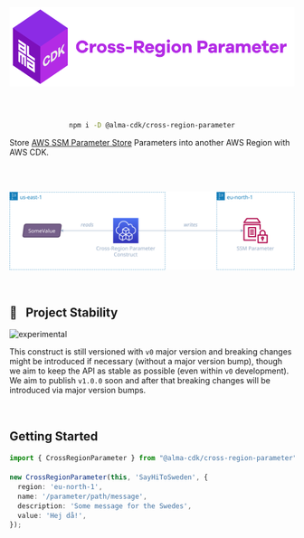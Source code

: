 <div align="center">
	<br/>
	<br/>
  <h1>
	<img height="140" src="assets/alma-cdk-cross-region-parameter.svg" alt="Alma CDK Cross-Region Parameter" />
  <br/>
  <br/>
  </h1>

  ```sh
  npm i -D @alma-cdk/cross-region-parameter
  ```

  <div align="left">

  Store [AWS SSM Parameter Store](https://docs.aws.amazon.com/systems-manager/latest/userguide/systems-manager-parameter-store.html) Parameters into another AWS Region with AWS CDK.

  </div>
  <br/>
</div>


<br/>

<div align="center">

![diagram](assets/diagram.svg)

</div>

<br/>

## 🚧 &nbsp; Project Stability

![experimental](https://img.shields.io/badge/stability-experimental-yellow "Stability: Experimental")

This construct is still versioned with `v0` major version and breaking changes might be introduced if necessary (without a major version bump), though we aim to keep the API as stable as possible (even within `v0` development). We aim to publish `v1.0.0` soon and after that breaking changes will be introduced via major version bumps.


<br/>

## Getting Started

```ts
import { CrossRegionParameter } from "@alma-cdk/cross-region-parameter";

new CrossRegionParameter(this, 'SayHiToSweden', {
  region: 'eu-north-1',
  name: '/parameter/path/message',
  description: 'Some message for the Swedes',
  value: 'Hej då!',
});
```
